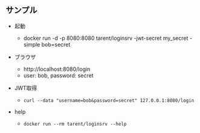 ## サンプル
- 起動
  - docker run -d -p 8080:8080 tarent/loginsrv -jwt-secret my_secret -simple bob=secret
- ブラウザ
  - http://localhost:8080/login
  - user: bob, password: secret
- JWT取得
  - `curl --data "username=bob&password=secret" 127.0.0.1:8080/login`


- help
  - `docker run --rm tarent/loginsrv --help`
